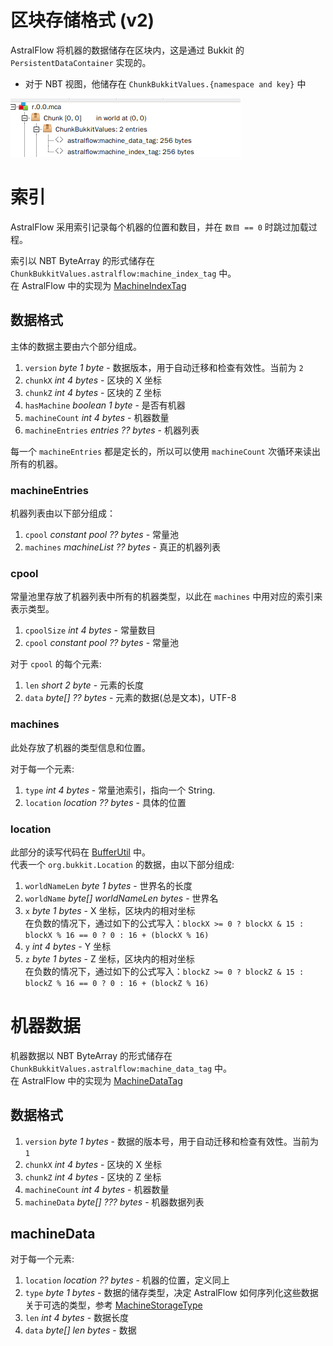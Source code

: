 # 区块存储格式 (v2)

AstralFlow 将机器的数据储存在区块内，这是通过 Bukkit 的 `PersistentDataContainer` 实现的。

- 对于 NBT 视图，他储存在 `ChunkBukkitValues.{namespace and key}` 中

![NBT Explorer Preview](../../assets/nbt_exp_csc.png)

# 索引

AstralFlow 采用索引记录每个机器的位置和数目，并在 `数目 == 0` 时跳过加载过程。

索引以 NBT ByteArray 的形式储存在 `ChunkBukkitValues.astralflow:machine_index_tag` 中。  
在 AstralFlow
中的实现为 [MachineIndexTag](https://github.com/InlinedLambdas/AstralFlow/blob/main/src/main/java/io/ib67/astralflow/internal/storage/impl/chunk/tag/MachineIndexTag.java)

## 数据格式

主体的数据主要由六个部分组成。

1. `version` *byte 1 byte* - 数据版本，用于自动迁移和检查有效性。当前为 `2`
2. `chunkX` *int 4 bytes* - 区块的 X 坐标
3. `chunkZ` *int 4 bytes* - 区块的 Z 坐标
4. `hasMachine` *boolean 1 byte* - 是否有机器
5. `machineCount` *int 4 bytes* - 机器数量
6. `machineEntries` *entries ?? bytes* - 机器列表

每一个 `machineEntries` 都是定长的，所以可以使用 `machineCount` 次循环来读出所有的机器。

### machineEntries

机器列表由以下部分组成：

1. `cpool` *constant pool ?? bytes* - 常量池  
2. `machines` *machineList ?? bytes* - 真正的机器列表

### cpool

常量池里存放了机器列表中所有的机器类型，以此在 `machines` 中用对应的索引来表示类型。

1. `cpoolSize` *int 4 bytes* - 常量数目
2. `cpool` *constant pool ?? bytes* - 常量池

对于 `cpool` 的每个元素:

1. `len` *short 2 byte* - 元素的长度
2. `data` *byte[] ?? bytes* - 元素的数据(总是文本)，UTF-8

### machines

此处存放了机器的类型信息和位置。

对于每一个元素:

1. `type` *int 4 bytes* - 常量池索引，指向一个 String.
2. `location` *location ?? bytes* - 具体的位置

### location

此部分的读写代码在 [BufferUtil](https://github.com/InlinedLambdas/AstralFlow/blob/main/src/main/java/io/ib67/astralflow/internal/storage/impl/chunk/BufferUtil.java)
中。  
代表一个 `org.bukkit.Location` 的数据，由以下部分组成:

1. `worldNameLen` *byte 1 bytes* - 世界名的长度
2. `worldName` *byte[] worldNameLen bytes* - 世界名
3. `x` *byte 1 bytes* - X 坐标，区块内的相对坐标  
   在负数的情况下，通过如下的公式写入：`blockX >= 0 ? blockX & 15 : blockX % 16 == 0 ? 0 : 16 + (blockX % 16)`
4. `y` *int 4 bytes* - Y 坐标
5. `z` *byte 1 bytes* - Z 坐标，区块内的相对坐标  
   在负数的情况下，通过如下的公式写入：`blockZ >= 0 ? blockZ & 15 : blockZ % 16 == 0 ? 0 : 16 + (blockZ % 16)`

# 机器数据

机器数据以 NBT ByteArray 的形式储存在 `ChunkBukkitValues.astralflow:machine_data_tag` 中。  
在 AstralFlow
中的实现为 [MachineDataTag](https://github.com/InlinedLambdas/AstralFlow/blob/main/src/main/java/io/ib67/astralflow/internal/storage/impl/chunk/tag/MachineDataTag.java)

## 数据格式

1. `version` *byte 1 bytes* - 数据的版本号，用于自动迁移和检查有效性。当前为 `1`
2. `chunkX` *int 4 bytes* - 区块的 X 坐标
3. `chunkZ` *int 4 bytes* - 区块的 Z 坐标
4. `machineCount` *int 4 bytes* - 机器数量
5. `machineData` *byte[] ??? bytes* - 机器数据列表

## machineData

对于每一个元素:

1. `location` *location ?? bytes* - 机器的位置，定义同上
2. `type` *byte 1 bytes* - 数据的储存类型，决定 AstralFlow 如何序列化这些数据  
   关于可选的类型，参考 [MachineStorageType](https://github.com/InlinedLambdas/AstralFlow/blob/main/src/main/java/io/ib67/astralflow/internal/storage/impl/MachineStorageType.java)
3. `len` *int 4 bytes* - 数据长度
4. `data` *byte[] len bytes* - 数据
